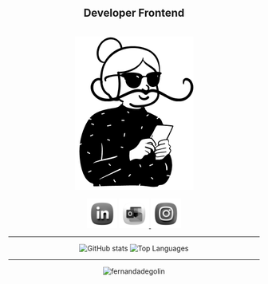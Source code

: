   #### 
<h2 align="center">Developer Frontend</h2>
      
<br />    
<div align="center">     
  <a href="https://fernandadegolin.github.io/fernandadegolin/" target="_blank">       
    <img         
      alt="Avatar Fe"         
      src="https://github.com/fernandadegolin/fernandadegolin/blob/master/src/assets/img/avatar-fer1.png"        
    />   
  </a>         
   
  <!-- Site -->       
  <p align="center">    
    <div style="text-decoration:none!important;">
    <!-- LinkedIn -->  
    <a href="https://www.linkedin.com/in/fernandadegolin/" style="color: transparent !important;"> 
      <img width= "60" 
        alt="LinkedIn"
        src="https://github.com/fernandadegolin/fernandadegolin/blob/master/src/assets/img/LinkedIn-novo.png"
      />
    </a>    
    <!-- Email -->
      <a href="mailto:fernandadegolin@hotmail.com">
        <img width= "60"
        alt="Email"
        src="https://github.com/fernandadegolin/fernandadegolin/blob/master/src/assets/img/Outlook-novo.png"/>
      </a>
    <!-- Instagram -->
    <a href="https://www.instagram.com/fernandadegolin/">
      <img width= "60"
        alt="Instagram"
        src="https://github.com/fernandadegolin/fernandadegolin/blob/master/src/assets/img/Instagram-novo.png"/>
    </a>
    </div>
  </p>

<!-- STATUS-->
  <hr />
  <div align="center">
    <img  
      height="140"
      src="https://github-readme-stats.vercel.app/api?username=fernandadegolin&show_icons=true&hide=&count_private=true&title_color=0f172a&text_color=64748b&icon_color=6366f1&bg_color=ffffff&hide_border=true&show_icons=true&border_radius=15px&layout=compact"
      alt="GitHub stats"
    />
    <img
      height="140"
      src="https://github-readme-stats.vercel.app/api/top-langs/?username=fernandadegolin&title_color=0f172a&text_color=64748b&icon_color=6366f1&bg_color=ffffff&hide_border=true&locale=en&custom_title=Top%20Languages&border_radius=15px&layout=compact"
      alt="Top Languages"
    />
  </div>
  <hr />
  <div align="center">
    <img
      src="https://komarev.com/ghpvc/?username=fernandadegolin&color=lightgrey&label=views"
      alt="fernandadegolin"
    />
  </div>
</div>
